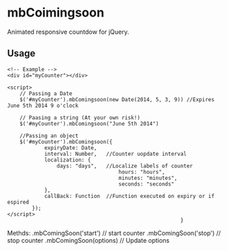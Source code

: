 mbCoimingsoon
=============

Animated responsive countdow for jQuery.

Usage 
-----
	<!-- Example -->
	<div id="myCounter"></div>
	
	<script>
		// Passing a Date
		$('#myCounter').mbComingsoon(new Date(2014, 5, 3, 9)) //Expires June 5th 2014 9 o'clock
		
		// Paasing a string (At your own risk!)
		$('#myCounter').mbComingsoon("June 5th 2014") 
		
		//Passing an object
		$('#myCounter').mbComingsoon({
				expiryDate: Date,
				interval: Number, 	//Counter uopdate interval
				localization: {
					days: "days", 	//Localize labels of counter
                                        hours: "hours",
                                        minutes: "minutes",
                                        seconds: "seconds"
				},
				callBack: Function  //Function executed on expiry or if espired
			}); 
	</script>
															}
   Methds:
	.mbComingSoon('start') // start counter
	.mbComingSoon('stop') // stop counter
	.mbComingSoon(options) // Update options
